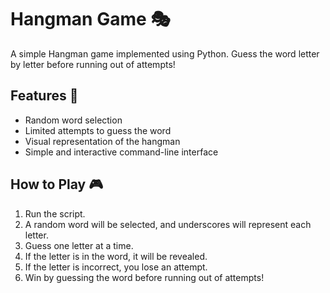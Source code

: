 # Hangman Game 🎭  
                      
A simple Hangman game implemented using Python. Guess the word letter by letter before running out of attempts!  
  
## Features 🚀 
- Random word selection
- Limited attempts to guess the word 
- Visual representation of the hangman
- Simple and interactive command-line interface
 
## How to Play 🎮
1. Run the script.
2. A random word will be selected, and underscores will represent each letter.
3. Guess one letter at a time.
4. If the letter is in the word, it will be revealed.
5. If the letter is incorrect, you lose an attempt.
6. Win by guessing the word before running out of attempts!

